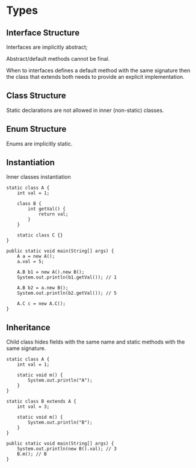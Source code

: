 # Types

## Interface Structure

Interfaces are implicitly abstract;

Abstract/default methods cannot be final.

When to interfaces defines a default method with the same signature then the class that extends both needs to provide an explicit implementation. 

## Class Structure

Static declarations are not allowed in inner \(non-static\) classes.

## Enum Structure

Enums are implicitly static.

## Instantiation

Inner classes instantiation

```text
static class A {
    int val = 1;

    class B {
        int getVal() {
            return val;
        }
    }

    static class C {}
}

public static void main(String[] args) {
    A a = new A();
    a.val = 5;

    A.B b1 = new A().new B();
    System.out.println(b1.getVal()); // 1

    A.B b2 = a.new B();
    System.out.println(b2.getVal()); // 5

    A.C c = new A.C();
}
```

## Inheritance

Child class hides fields with the same name and static methods with the same signature.

```text
static class A {
    int val = 1;

    static void m() {
        System.out.println("A");
    }
}

static class B extends A {
    int val = 3;

    static void m() {
        System.out.println("B");
    }
}

public static void main(String[] args) {
    System.out.println(new B().val); // 3
    B.m(); // B
}
```

